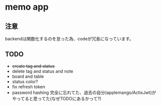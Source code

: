 # memo app
## 注意
backendは関数化するのを怠った為、codeが冗長になっています。

## TODO
- ~~create tag and status~~
- delete tag and status and note
- board and table
- status color?
- fix refresh token
- password hashing 完全に忘れてた、過去の自分(applemango/ActixJwt)がやってると思ってた(なぜTODOにあるかって?)
